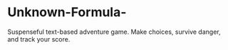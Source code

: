 # Unknown-Formula-
Suspenseful text-based adventure game. Make choices, survive danger, and track your score.
